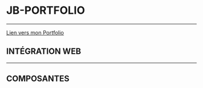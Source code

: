 # JB-PORTFOLIO
---
[Lien vers mon Portfolio](https://jessikababeux.ca)
## INTÉGRATION WEB

---
## COMPOSANTES
